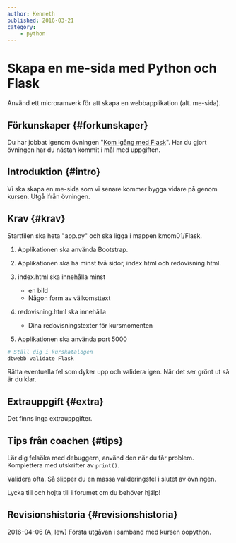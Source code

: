 ```yaml
---
author: Kenneth
published: 2016-03-21
category:
    - python
---
```

Skapa en me-sida med Python och Flask
===================================

Använd ett microramverk för att skapa en webbapplikation (alt. me-sida).

<!--more-->


Förkunskaper {#forkunskaper}
-----------------------

Du har jobbat igenom övningen "[Kom igång med Flask](kunskap/kom-igang-med-flask)". Har du gjort övningen har du nästan kommit i mål med uppgiften.



Introduktion {#intro}
-----------------------

Vi ska skapa en me-sida som vi senare kommer bygga vidare på genom kursen. Utgå ifrån övningen.



Krav {#krav}
-----------------------

Startfilen ska heta "app.py" och ska ligga i mappen kmom01/Flask.

1. Applikationen ska använda Bootstrap.

2. Applikationen ska ha minst två sidor, index.html och redovisning.html.

3. index.html ska innehålla minst
    * en bild
    * Någon form av välkomsttext

4. redovisning.html ska innehålla
    * Dina redovisningstexter för kursmomenten

5. Applikationen ska använda port 5000

```bash
# Ställ dig i kurskatalogen
dbwebb validate Flask
```

Rätta eventuella fel som dyker upp och validera igen. När det ser grönt ut så är du klar.



Extrauppgift {#extra}
-----------------------

Det finns inga extrauppgifter.



Tips från coachen {#tips}
-----------------------

Lär dig felsöka med debuggern, använd den när du får problem. Komplettera med utskrifter av `print()`.

Validera ofta. Så slipper du en massa valideringsfel i slutet av övningen.

Lycka till och hojta till i forumet om du behöver hjälp!



Revisionshistoria {#revisionshistoria}
--------------------------------------

<span class='revision-history' markdown='1'>
2016-04-06 (A, lew) Första utgåvan i samband med kursen oopython.  
</span>
